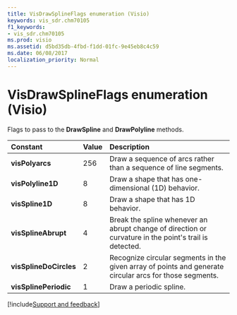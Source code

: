 ```yaml
---
title: VisDrawSplineFlags enumeration (Visio)
keywords: vis_sdr.chm70105
f1_keywords:
- vis_sdr.chm70105
ms.prod: visio
ms.assetid: d5bd35db-4fbd-f1dd-01fc-9e45eb8c4c59
ms.date: 06/08/2017
localization_priority: Normal
---
```



# VisDrawSplineFlags enumeration (Visio)

Flags to pass to the  **DrawSpline** and **DrawPolyline** methods.



|Constant|Value|Description|
|:-----|:-----|:-----|
| **visPolyarcs**|256|Draw a sequence of arcs rather than a sequence of line segments.|
| **visPolyline1D**|8|Draw a shape that has one-dimensional (1D) behavior.|
| **visSpline1D**|8|Draw a shape that has 1D behavior.|
| **visSplineAbrupt**|4|Break the spline whenever an abrupt change of direction or curvature in the point's trail is detected.|
| **visSplineDoCircles**|2|Recognize circular segments in the given array of points and generate circular arcs for those segments.|
| **visSplinePeriodic**|1|Draw a periodic spline.|

[!include[Support and feedback](~/includes/feedback-boilerplate.md)]